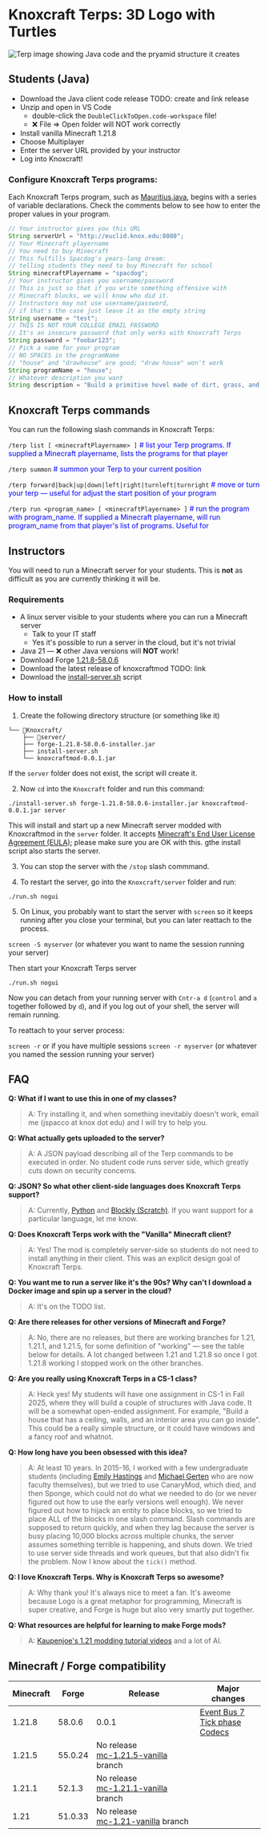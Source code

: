 # Knoxcraft Terps: 3D Logo with Turtles

![Terp image showing Java code and the pryamid structure it creates](docs/img/knoxcraft-img1.png)

## Students (Java)

* Download the Java client code release TODO: create and link release
* Unzip and open in VS Code
    - double-click the `DoubleClickToOpen.code-workspace` file!
    - ❌ File => Open folder will NOT work correctly
* Install vanilla Minecraft 1.21.8
* Choose Multiplayer
* Enter the server URL provided by your instructor
* Log into Knoxcraft!

### Configure Knoxcraft Terps programs:

Each Knoxcraft Terps program, such as [Mauritius.java](https://raw.githubusercontent.com/jspacco/knoxcraftmod/refs/heads/mc/1.21.8-vanilla/src/main/java/edu/knox/knoxcraftmod/client/example/Mauritius.java), begins with a series of variable declarations. Check the comments below to see how to enter the proper values in your program.

```java
// Your instructor gives you this URL
String serverUrl = "http://euclid.knox.edu:8080";
// Your Minecraft playername
// You need to buy Minecraft
// This fulfills Spacdog's years-long dream:
// telling students they need to buy Minecraft for school
String minecraftPlayername = "spacdog";
// Your instructor gives you username/password
// This is just so that if you write something offensive with
// Minecraft blocks, we will know who did it.
// Instructors may not use username/password,
// if that's the case just leave it as the empty string
String username = "test";
// THIS IS NOT YOUR COLLEGE EMAIL PASSWORD
// It's an insecure password that only works with Knoxcraft Terps
String password = "foobar123";
// Pick a name for your program
// NO SPACES in the programName
// "house" and "drawhouse" are good; "draw house" won't work
String programName = "house";
// Whatever description you want
String description = "Build a primitive hovel made of dirt, grass, and random blocks: the classic first Minecraft house";
```

## Knoxcraft Terps commands

You can run the following slash commands in Knoxcraft Terps:

`/terp list [ <minecraftPlayername> ]` <font style="color: blue;"># list your Terp programs. If supplied a Minecraft playername, lists the programs for that player </font>

`/terp summon` <font style="color: blue;"># summon your Terp to your current position</font>

`/terp forward|back|up|down|left|right|turnleft|turnright` <font style="color: blue;"># move or turn your terp — useful for adjust the start position of your program</font> 

`/terp run <program_name> [ <minecraftPlayername> ]` <font style="color: blue;"># run the program with program_name. If supplied a Minecraft playername, will run  program_name from that player's list of programs. Useful for  </font> 


## Instructors

You will need to run a Minecraft server for your students. This is **not** as difficult as you are currently thinking it will be.

### Requirements
* A linux server visible to your students where you can run a Minecraft server
    - Talk to your IT staff
    - Yes it's possible to run a server in the cloud, but it's not trivial
* Java 21 
    — ❌ other Java versions will **NOT** work!
* Download Forge [1.21.8-58.0.6](https://maven.minecraftforge.net/net/minecraftforge/forge/1.21.8-58.0.10/forge-1.21.8-58.0.10-installer.jar)
* Download the latest release of knoxcraftmod TODO: link
* Download the [install-server.sh](https://raw.githubusercontent.com/jspacco/knoxcraftmod/refs/heads/mc/1.21.8-vanilla/tools/install-server.sh) script

### How to install

1. Create the following directory structure (or something like it)

```
└── 📁Knoxcraft/
    ├── 📁server/
    ├── forge-1.21.8-58.0.6-installer.jar
    ├── install-server.sh
    └── knoxcraftmod-0.0.1.jar
```

If the `server` folder does not exist, the script will create it.

2. Now `cd` into the `Knoxcraft` folder and run this command:

`./install-server.sh forge-1.21.8-58.0.6-installer.jar knoxcraftmod-0.0.1.jar server`

This will install and start up a new Minecraft server modded with Knoxcraftmod in the `server` folder. It accepts [Minecraft's End User License Agreement (EULA)](https://www.minecraft.net/en-us/eula); please make sure you are OK with this. gthe install script also starts the server.

3. You can stop the server with the `/stop` slash commmand. 

4. To restart the server, go into the `Knoxcraft/server` folder and run:

`./run.sh nogui`

5. On Linux, you probably want to start the server with `screen` so it keeps running after you close your terminal, but you can later reattach to the process.

`screen -S myserver` (or whatever you want to name the session running your server)

Then start your Knoxcraft Terps server

`./run.sh nogui`

Now you can detach from your running server with `Cntr-a d` (`control` and `a` together followed by `d`), and if you log out of your shell, the server will remain running.

To reattach to your server process:

`screen -r` or if you have multiple sessions `screen -r myserver` (or whatever you named the session running your server)

## FAQ

**Q: What if I want to use this in one of my classes?**
> A: Try installing it, and when something inevitably doesn't work, email me (jspacco at knox dot edu) and I will try to help you.

**Q: What actually gets uploaded to the server?**
> A: A JSON payload describing all of the Terp commands to be executed in order. No student code runs server side, which greatly cuts down on security concerns.

**Q: JSON? So what other client-side languages does Knoxcraft Terps support?**
> A: Currently, [Python](https://pypi.org/project/knoxcraft/) and [Blockly (Scratch)](https://jspacco.github.io/knoxcraftmod/blockly/). If you want support for a particular language, let me know.

**Q: Does Knoxcraft Terps work with the "Vanilla" Minecraft client?**
> A: Yes! The mod is completely server-side so students do not need to install anything in their client. This was an explicit design goal of Knoxcraft Terps.

**Q: You want me to run a server like it's the 90s? Why can't I download a Docker image and spin up a server in the cloud?**
> A: It's on the TODO list. 

**Q: Are there releases for other versions of Minecraft and Forge?**
> A: No, there are no releases, but there are working branches for 1.21, 1.21.1, and 1.21.5, for some definition of "working" — see the table below for details. A lot changed between 1.21 and 1.21.8 so once I got 1.21.8 working I stopped work on the other branches.

**Q: Are you really using Knoxcraft Terps in a CS-1 class?**
> A: Heck yes! My students will have one assignment in CS-1 in Fall 2025, where they will build a couple of structures with Java code. It will be a somewhat open-ended assignment. For example, "Build a house that has a ceiling, walls, and an interior area you can go inside". This could be a really simple structure, or it could have windows and a fancy roof and whatnot. 

**Q: How long have you been obsessed with this idea?**
> A: At least 10 years. In 2015-16, I worked with a few undergraduate students (including [Emily Hastings](https://emhastings.github.io/) and [Michael Gerten](https://www.knox.edu/academics/faculty/gerten-michael) who are now faculty themselves), but we tried to use CanaryMod, which died, and then Sponge, which could not do what we needed to do (or we never figured out how to use the early versions well enough). We never figured out how to hijack an entity to place blocks, so we tried to place ALL of the blocks in one slash command. Slash commands are supposed to return quickly, and when they lag because the server is busy placing 10,000 blocks across multiple chunks, the server assumes something terrible is happening, and shuts down. We tried to use server side threads and work queues, but that also didn't fix the problem. Now I know about the `tick()` method.

**Q: I love Knoxcraft Terps. Why is Knoxcraft Terps so awesome?**

> A: Why thank you! It's always nice to meet a fan. It's aweome because Logo is a great metaphor for programming, Minecraft is super creative, and Forge is huge but also very smartly put together.

**Q: What resources are helpful for learning to make Forge mods?**
> A: [Kaupenjoe's 1.21 modding tutorial videos](https://www.youtube.com/watch?v=eFofdJ1BYYs&list=PLKGarocXCE1GspJBXQEGuhazihZCSSLmK) and a lot of AI.


## Minecraft / Forge compatibility
| Minecraft | Forge | Release | Major changes |
|-------|-------|-------|-------|
| 1.21.8 | 58.0.6  | 0.0.1 | [Event Bus 7](https://gist.github.com/PaintNinja/ad82c224aecee25efac1ea3e2cf19b91) <br>[Tick phase](https://forums.minecraftforge.net/topic/154394-forge-541-minecraft-1214/?utm_source=chatgpt.com) <br>[Codecs](https://docs.minecraftforge.net/en/latest/datastorage/codecs/)|
| 1.21.5 | 55.0.24 | No release<br>[mc-1.21.5-vanilla](https://github.com/jspacco/knoxcraftmod/tree/mc/1.21.5-vanilla) branch | |
| 1.21.1 | 52.1.3  | No release<br>[mc-1.21.1-vanilla](https://github.com/jspacco/knoxcraftmod/tree/mc/1.21.1-vanilla) branch | |
| 1.21   | 51.0.33 | No release<br>[mc-1.21-vanilla](https://github.com/jspacco/knoxcraftmod/tree/mc/1.21-vanilla) branch | |

